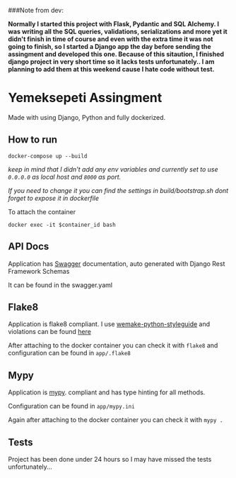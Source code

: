 ###Note from dev:

__Normally I started this project with Flask, Pydantic and SQL Alchemy. I was writing all the SQL queries, validations, serializations and more yet it didn't finish in time of course and even with the extra time it was not going to finish, so I started a Django app the day before sending the assingment and developed this one. 
Because of this sitaution, I finished django project in very short time so it lacks tests unfortunately.. I am planning to add them at this weekend cause I hate code without test.__


# Yemeksepeti Assingment

Made with using Django, Python and fully dockerized. 

## How to run
```
docker-compose up --build
```
 *keep in mind that I didn't add any env variables and currently set to use `0.0.0.0` 
 as local host and `8000` as port.*
 
*If you need to change it you can find the settings in 
 build/bootstrap.sh dont forget to expose it in dockerfile*
 
 To attach the container
 ```
 docker exec -it $container_id bash
 ```
 
## API Docs
Application has [Swagger](https://swagger.io/) documentation, auto generated with Django Rest Framework Schemas

It can be found in the swagger.yaml

## Flake8
Application is flake8 compliant. I use [wemake-python-styleguide](https://wemake-python-stylegui.de/en/latest/) and violations can be found [here](https://wemake-python-stylegui.de/en/latest/pages/usage/violations/index.html)

After attaching to the docker container you can check it with `flake8` and configuration can be found in 
`app/.flake8`

## Mypy
Application is [mypy](http://mypy-lang.org/). compliant and has type hinting for all methods.

Configuration can be found in `app/mypy.ini`

Again after attaching to the docker container you can check it with `mypy .`

## Tests
Project has been done under 24 hours so I may have missed the tests unfortunately...
